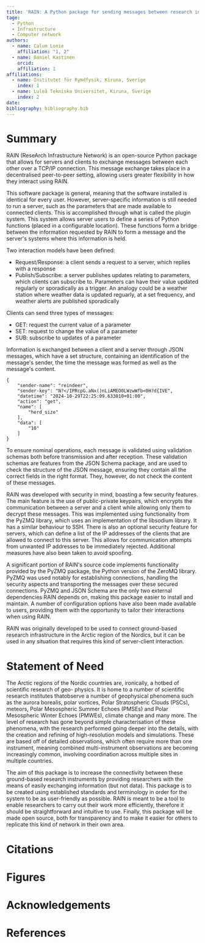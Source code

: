 ```yaml
---
title: 'RAIN: A Python package for sending messages between research infrastructure in the Nordics'
tage:
  - Python
  - Infrastructure
  - Computer network
authors:
  - name: Calum Lonie
    affiliation: "1, 2"
  - name: Daniel Kastinen
    orcid:
    affiliation: 1
affiliations:
  - name: Institutet för Rymdfysik, Kiruna, Sverige
    index: 1
  - name: Luleå Tekniska Universitet, Kiruna, Sverige
    index: 2
date:
bibliography: bibliography.bib
---
```


# Summary

RAIN (ReseArch Infrastructure Network) is an open-source Python package that allows for servers and clients to exchange messages between each other over a TCP/IP connection.
This message exchange takes place in a decentralised peer-to-peer setting, allowing users greater flexibility in how they interact using RAIN.

This software package is general, meaning that the software installed is identical for every user.
However, server-specific information is still needed to run a server, such as the parameters that are made available to connected clients.
This is accomplished through what is called the plugin system.
This system allows server users to define a series of Python functions (placed in a configurable location).
These functions form a bridge between the information requested by RAIN to form a message and the server's systems where this information is held.

Two interaction models have been defined:
- Request/Response: a client sends a request to a server, which replies with a response
- Publish/Subscribe: a server publishes updates relating to parameters, which clients can subscribe to. Parameters can have their value updated regularly or sporadically as a trigger. An analogy could be a weather station where weather data is updated reguarly, at a set frequency, and weather alerts are published sporadically

Clients can send three types of messages:
- GET: request the current value of a parameter
- SET: request to change the value of a parameter
- SUB: subscribe to updates of a parameter

Information is exchanged between a client and a server through JSON messages, which have a set structure, containing an identification of the message's sender, the time the message was formed as well as the message's content.

```
{
    "sender-name": "reindeer",
    "sender-key": "N?</IPRcpG.aNx()nLiAMEO0LWzwWfb<0H?d{IVE",
    "datetime": "2024-10-29T22:25:09.633010+01:00",
    "action": "get",
    "name": [
        "herd_size"
    ],
    "data": [
        "10"
    ]
}

```

To ensure nominal operations, each message is validated using validation schemas both before transmission and after reception.
These validation schemas are features from the JSON Schema package, and are used to check the structure of the JSON message, ensuring they contain all the correct fields in the right format.
They, however, do not check the content of these messages.

RAIN was developed with security in mind, boasting a few security features.
The main feature is the use of public-private keypairs, which encrypts the communication between a server and a client while allowing only them to decrypt these messages.
This was implemented using functionality from the PyZMQ library, which uses an implementation of the libsodium library.
It has a similar behaviour to SSH.
There is also an optional security feature for servers, which can define a list of the IP addresses of the clients that are allowed to connect to this server.
This allows for communication attempts from unwanted IP addresses to be immediately rejected.
Additional measures have also been taken to avoid spoofing.

A significant portion of RAIN's source code implements functionality provided by the PyZMQ package, the Python version of the ZeroMQ library.
PyZMQ was used notably for establishing connections, handling the security aspects and transporting the messages over these secured connections.
PyZMQ and JSON Schema are the only two external dependencies RAIN depends on, making this package easier to install and maintain.
A number of configuration options have also been made available to users, providing them with the opportunity to tailor their interactions when using RAIN.

RAIN was originally developed to be used to connect ground-based research infrastructure in the Arctic region of the Nordics, but it can be used in any situation that requires this kind of server-client interaction.

# Statement of Need

The Arctic regions of the Nordic countries are, ironically, a hotbed of scientific research of geo-
physics.
It is home to a number of scientific research institutes thatobserve a number of geophysical phenomena such as the aurora borealis, polar vortices, Polar Stratospheric Clouds (PSCs), meteors, Polar Mesospheric Summer Echoes (PMSEs) and Polar Mesospheric Winter Echoes (PMWEs), climate change and many more.
The level of research has gone beyond simple characterisation of these phenomena, with the research performed going deeper into the details, with the creation and refining of high-resolution models and simulations.
These are based off of detailed observations, which often require more than one instrument, meaning combined multi-instrument observations are becoming increasingly common, involving coordination across multiple sites in multiple countries.

The aim of this package is to increase the connectivity between these ground-based research instruments by providing researchers with the means of easily exchanging information (but not data).
This package is to be created using established standards and terminology in order for the system to be as user-friendly as possible.
RAIN is meant to be a tool to enable researchers to carry out their work more efficiently, therefore it should be straightforward and intuitive to use.
Finally, this package will be made open source, both for transparency and to make it easier for others to replicate this kind of network in their own area.

# Citations

# Figures

# Acknowledgements

# References
